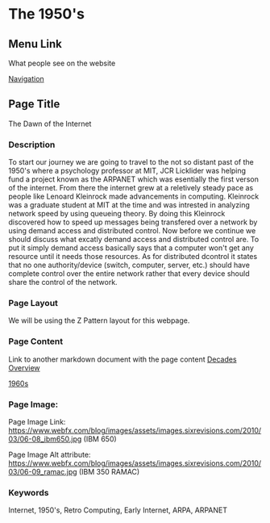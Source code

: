 # The 1950's

## Menu Link
What people see on the website

[Navigation](/content/sections/navbar.md)


## Page Title
The Dawn of the Internet


### Description
To start our journey we are going to travel to the not so distant past of the
1950's where a psychology professor at MIT, JCR Licklider was helping fund a project known 
as the ARPANET which was esentially the first verson of the internet. From there the internet grew
at a reletively steady pace as people like Lenoard Kleinrock made advancements in computing.
Kleinrock was a graduate student at MIT at the time and was intrested in analyzing network speed by using queueing theory.
By doing this Kleinrock discovered how to speed up messages being transfered over a network by using demand access
and distributed control. Now before we continue we should discuss what excatly demand access and distributed control are.
To put it simply demand access basically says that a computer won't get any resource until it needs those resources. As for
distributed dcontrol it states that no one authority/device (switch, computer, server, etc.) should have complete control over
the entire network rather that every device should share the control of the network.




### Page Layout
We will be using the Z Pattern layout for this webpage.

### Page Content
Link to another markdown document with the page content
[Decades Overview](/content/decades)

[1960s](/content/decades/1960s.md)



### Page Image:

Page Image Link: https://www.webfx.com/blog/images/assets/images.sixrevisions.com/2010/03/06-08_ibm650.jpg (IBM 650)

Page Image Alt attribute: https://www.webfx.com/blog/images/assets/images.sixrevisions.com/2010/03/06-09_ramac.jpg (IBM 350 RAMAC)


### Keywords
Internet, 1950's, Retro Computing, Early Internet, ARPA, ARPANET
